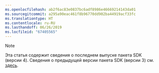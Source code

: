```yaml
---
ms.openlocfilehash: ab2f6ac83e0837bc6adf8986e46669214143da01
ms.sourcegitcommit: a295a90eac461f8b96770dd902ba44919acf33fc
ms.translationtype: HT
ms.contentlocale: ru-RU
ms.lasthandoff: 06/26/2019
ms.locfileid: "67405565"
---
```

> [!NOTE] 
> Эта статья содержит сведения о последнем выпуске пакета SDK (версии 4). Сведения о предыдущей версии пакета SDK (версии 3) см. [здесь](https://docs.microsoft.com/azure/bot-service/?view=azure-bot-service-3.0).
